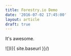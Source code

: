 ```yaml
---
title: Forestry.io Demo
date: '2016-07-02 17:45:00'
layout: article
draft: true
---
```

It's awesome.

![]({{ site.baseurl }}/)